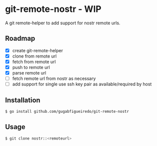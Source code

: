 # git-remote-nostr - WIP

A git remote-helper to add support for nostr remote urls.

## Roadmap

- [x] create git-remote-helper
- [x] clone from remote url
- [x] fetch from remote url
- [x] push to remote url
- [x] parse remote url
- [ ] fetch remote url from nostr as necessary
- [ ] add support for single use ssh key pair as available/required by host

## Installation

```sh
$ go install github.com/gugabfigueiredo/git-remote-nostr
```

## Usage

```sh
$ git clone nostr::<remoteurl>
```